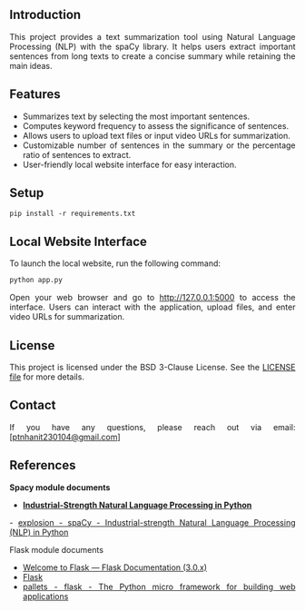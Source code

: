 <div align="justify">

## Introduction

This project provides a text summarization tool using Natural Language Processing (NLP) with the spaCy library. It helps users extract important sentences from long texts to create a concise summary while retaining the main ideas.

## Features

- Summarizes text by selecting the most important sentences.
- Computes keyword frequency to assess the significance of sentences.
- Allows users to upload text files or input video URLs for summarization.
- Customizable number of sentences in the summary or the percentage ratio of sentences to extract.
- User-friendly local website interface for easy interaction.

## Setup

```batch
pip install -r requirements.txt
```

## Local Website Interface

To launch the local website, run the following command:

```bash
python app.py
```

Open your web browser and go to http://127.0.0.1:5000 to access the interface. Users can interact with the application, upload files, and enter video URLs for summarization.

## License

This project is licensed under the BSD 3-Clause License. See the <a href='https://github.com/NhanPhamThanh-IT/Text-Summarization-Tool/blob/main/LICENSE'>LICENSE file</a> for more details.

## Contact

If you have any questions, please reach out via email: [ptnhanit230104@gmail.com]

## References

<strong>
Spacy module documents

- <a href='https://spacy.io/'>Industrial-Strength Natural Language Processing in Python</a>
</strong>
- <a href='https://github.com/explosion/spaCy'>explosion - 
spaCy - Industrial-strength Natural Language Processing (NLP) in Python</a>

Flask module documents

- <a href='https://flask.palletsprojects.com/en/3.0.x/'>Welcome to Flask — Flask Documentation (3.0.x)</a>
- <a href='https://pypi.org/project/Flask/'>Flask</a>
- <a href='https://github.com/pallets/flask'>pallets - flask - The Python micro framework for building web applications</a>

</div>